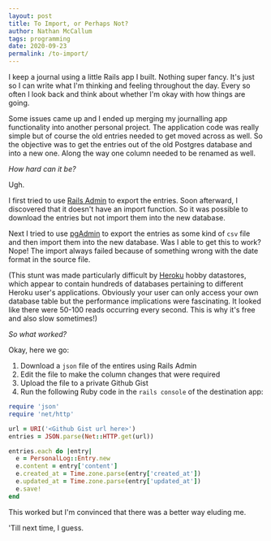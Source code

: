 ```yaml
---
layout: post
title: To Import, or Perhaps Not?
author: Nathan McCallum
tags: programming
date: 2020-09-23
permalink: /to-import/
---
```


I keep a journal using a little Rails app I built. Nothing super fancy.
It's just so I can write what I'm thinking and feeling throughout the day.
Every so often I look back and think about whether I'm okay with how things are going.

Some issues came up and I ended up merging my journalling app functionality into another personal project.
The application code was really simple but of course the old entries needed to get moved across as well.
So the objective was to get the entries out of the old Postgres database and into a new one.
Along the way one column needed to be renamed as well.

*How hard can it be?*

Ugh.

I first tried to use [Rails Admin](https://github.com/sferik/rails_admin) to export the entries.
Soon afterward, I discovered that it doesn't have an import function.
So it was possible to download the entries but not import them into the new database.

Next I tried to use [pgAdmin](https://www.pgadmin.org/) to export the entries as some kind of `csv` file and then import them into the new database.
Was I able to get this to work? Nope!
The import always failed because of something wrong with the date format in the source file.

(This stunt was made particularly difficult by [Heroku](https://www.heroku.com/) hobby datastores, which appear to contain hundreds of databases pertaining to different Heroku user's applications. Obviously your user can only access your own database table but the performance implications were fascinating. It looked like there were 50-100 reads occurring every second. This is why it's free and also slow sometimes!)

*So what worked?*

Okay, here we go:

1. Download a `json` file of the entires using Rails Admin
2. Edit the file to make the column changes that were required
3. Upload the file to a private Github Gist
4. Run the following Ruby code in the `rails console` of the destination app:

```ruby
require 'json'
require 'net/http'

url = URI('<Github Gist url here>')
entries = JSON.parse(Net::HTTP.get(url))

entries.each do |entry|
  e = PersonalLog::Entry.new
  e.content = entry['content']
  e.created_at = Time.zone.parse(entry['created_at'])
  e.updated_at = Time.zone.parse(entry['updated_at'])
  e.save!
end
```

This worked but I'm convinced that there was a better way eluding me.

'Till next time, I guess.
